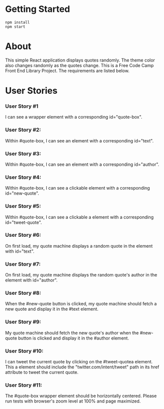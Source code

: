 # Getting Started  
`npm install`  
`npm start`

# About
This simple React application displays quotes randomly. The theme color also changes randomly as the quotes change. This is a Free Code Camp Front End Library Project. The requirements are listed below.

# User Stories
### User Story #1
I can see a wrapper element with a corresponding id="quote-box".

### User Story #2: 
Within #quote-box, I can see an element with a corresponding id="text".

### User Story #3: 
Within #quote-box, I can see an element with a corresponding id="author".

### User Story #4: 
Within #quote-box, I can see a clickable element with a corresponding id="new-quote".

### User Story #5: 
Within #quote-box, I can see a clickable a element with a corresponding id="tweet-quote".

### User Story #6: 
On first load, my quote machine displays a random quote in the element with id="text".

### User Story #7: 
On first load, my quote machine displays the random quote's author in the element with id="author".

### User Story #8: 
When the #new-quote button is clicked, my quote machine should fetch a new quote and display it in the #text element.

### User Story #9: 
My quote machine should fetch the new quote's author when the #new-quote button is clicked and display it in the #author element.

### User Story #10: 
I can tweet the current quote by clicking on the #tweet-quotea element. This a element should include the "twitter.com/intent/tweet" path in its href attribute to tweet the current quote.

### User Story #11: 
The #quote-box wrapper element should be horizontally centered. Please run tests with browser's zoom level at 100% and page maximized.
